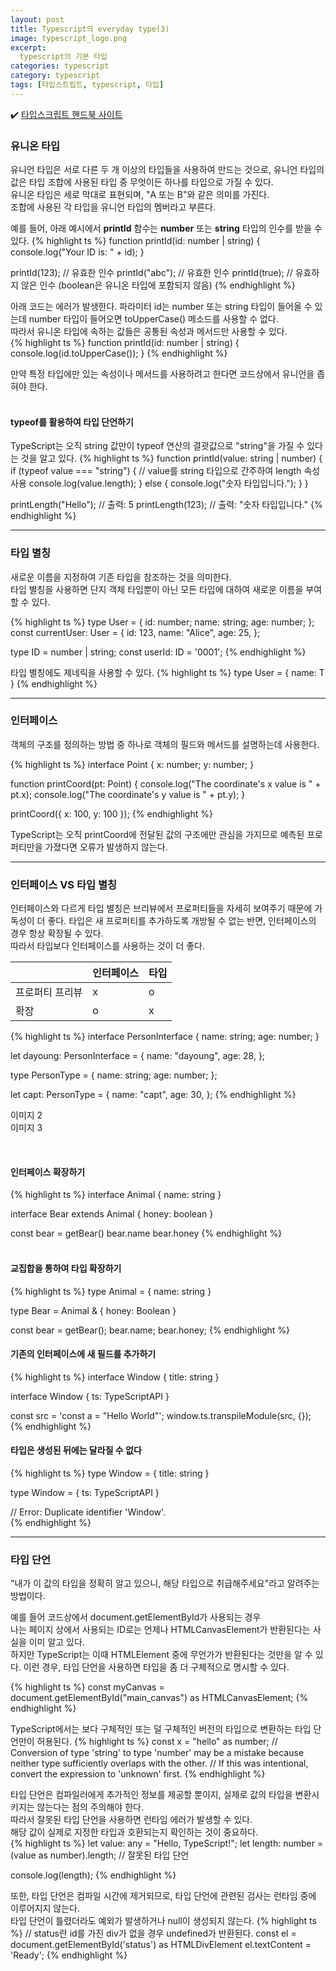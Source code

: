 ```yaml
---
layout: post
title: Typescript의 everyday type(3)
image: typescript_logo.png
excerpt: 
  typescript의 기본 타입
categories: typescript
category: typescript
tags: [타입스트립트, typescript, 타입]
---
```

✔️ [타입스크립트 핸드북 사이트](https://www.typescriptlang.org/ko/docs/handbook/2/everyday-types.html#%EC%9C%A0%EB%8B%88%EC%96%B8-%ED%83%80%EC%9E%85)

### 유니온 타입

유니언 타입은 서로 다른 두 개 이상의 타입들을 사용하여 만드는 것으로, 유니언 타입의 값은 타입 조합에 사용된 타입 중 무엇이든 하나를 타입으로 가질 수 있다.  
유니온 타입은 세로 막대로 표현되며, "A 또는 B"와 같은 의미를 가진다.  
조합에 사용된 각 타입을 유니언 타입의 멤버라고 부른다.  

예를 들어, 아래 예시에서 **printId** 함수는 **number** 또는 **string** 타입의 인수를 받을 수 있다.
{% highlight ts %}
function printId(id: number | string) {
  console.log("Your ID is: " + id);
}

printId(123);      // 유효한 인수
printId("abc");    // 유효한 인수
printId(true);     // 유효하지 않은 인수 (boolean은 유니온 타입에 포함되지 않음)
{% endhighlight %}
<br />

아래 코드는 에러가 발생한다.
파라미터 id는 number 또는 string 타입이 들어올 수 있는데 number 타입이 들어오면 toUpperCase() 메소드를 사용할 수 없다.  
따라서 유니온 타입에 속하는 값들은 공통된 속성과 메서드만 사용할 수 있다.  
{% highlight ts %}
function printId(id: number | string) {
  console.log(id.toUpperCase());
}
{% endhighlight %}

만약 특정 타입에만 있는 속성이나 메서드를 사용하려고 한다면 코드상에서 유니언을 좁혀야 한다.  
<br />

#### typeof를 활용하여 타입 단언하기
TypeScript는 오직 string 값만이 typeof 연산의 결괏값으로 "string"을 가질 수 있다는 것을 알고 있다.
{% highlight ts %}
function printId(value: string | number) {
  if (typeof value === "string") {
    // value를 string 타입으로 간주하여 length 속성 사용
    console.log(value.length);
  } else {
    console.log("숫자 타입입니다.");
  }
}

printLength("Hello");  // 출력: 5
printLength(123);      // 출력: "숫자 타입입니다."
{% endhighlight %}

---

### 타입 별칭

새로운 이름을 지정하여 기존 타입을 참조하는 것을 의미한다.  
타입 별칭을 사용하면 단지 객체 타입뿐이 아닌 모든 타입에 대하여 새로운 이름을 부여할 수 있다.  

{% highlight ts %}
type User = {
  id: number;
  name: string;
  age: number;
};
const currentUser: User = {
  id: 123,
  name: "Alice",
  age: 25,
};

type ID = number | string;
const userId: ID = '0001'; 
{% endhighlight %}
<br />

타입 별칭에도 제네릭을 사용할 수 있다.
{% highlight ts %}
type User<T> = {
	name: T
}
{% endhighlight %}

---

### 인터페이스

객체의 구조를 정의하는 방법 중 하나로 객체의 필드와 메서드를 설명하는데 사용한다.

{% highlight ts %}
interface Point {
  x: number;
  y: number;
}
 
function printCoord(pt: Point) {
  console.log("The coordinate's x value is " + pt.x);
  console.log("The coordinate's y value is " + pt.y);
}
 
printCoord({ x: 100, y: 100 });
{% endhighlight %}
<br/>

TypeScript는 오직 printCoord에 전달된 값의 구조에만 관심을 가지므로 예측된 프로퍼티만을 가졌다면 오류가 발생하지 않는다.
<br/>

---

### 인터페이스 VS 타입 별칭

인터페이스와 다르게 타입 별칭은 브리뷰에서 프로퍼티들을 자세히 보여주기 때문에 가독성이 더 좋다.
타입은 새 프로퍼티를 추가하도록 개방될 수 없는 반면, 인터페이스의 경우 항상 확장될 수 있다.  
따라서 타입보다 인터페이스를 사용하는 것이 더 좋다.

|  | 인터페이스 | 타입 |
| --- | --- | --- |
|  프로퍼티 프리뷰  |  x  |  o  |
|  확장  |  o  |  x  |

{% highlight ts %}
interface PersonInterface {
  name: string;
  age: number;
}

let dayoung: PersonInterface = {
  name: "dayoung",
  age: 28,
};

type PersonType = {
  name: string;
  age: number;
};

let capt: PersonType = {
  name: "capt",
  age: 30,
};
{% endhighlight %}

이미지 2  
이미지 3  

<br/>

#### 인터페이스 확장하기
{% highlight ts %}
interface Animal {
  name: string
}

interface Bear extends Animal {
  honey: boolean
}

const bear = getBear()
bear.name
bear.honey
{% endhighlight %}  
<br/>

#### 교집합을 통하여 타입 확장하기
{% highlight ts %}
type Animal = {
  name: string
}

type Bear = Animal & {
  honey: Boolean
}

const bear = getBear();
bear.name;
bear.honey;
{% endhighlight %}
<br/>

#### 기존의 인터페이스에 새 필드를 추가하기
{% highlight ts %}
interface Window {
  title: string
}

interface Window {
  ts: TypeScriptAPI
}

const src = 'const a = "Hello World"';
window.ts.transpileModule(src, {});    
{% endhighlight %}
<br/>

#### 타입은 생성된 뒤에는 달라질 수 없다
{% highlight ts %}
type Window = {
  title: string
}

type Window = {
  ts: TypeScriptAPI
}

 // Error: Duplicate identifier 'Window'.   
{% endhighlight %}
<br/>


---

### 타입 단언

 "내가 이 값의 타입을 정확히 알고 있으니, 해당 타입으로 취급해주세요"라고 알려주는 방법이다.  

예를 들어 코드상에서 document.getElementById가 사용되는 경우  
나는 페이지 상에서 사용되는 ID로는 언제나 HTMLCanvasElement가 반환된다는 사실을 이미 알고 있다.  
하지만 TypeScript는 이때 HTMLElement 중에 무언가가 반환된다는 것만을 알 수 있다.
이런 경우, 타입 단언을 사용하면 타입을 좀 더 구체적으로 명시할 수 있다.

{% highlight ts %}
const myCanvas = document.getElementById("main_canvas") as HTMLCanvasElement;
{% endhighlight %}
<br />

TypeScript에서는 보다 구체적인 또는 덜 구체적인 버전의 타입으로 변환하는 타입 단언만이 허용된다.
{% highlight ts %}
const x = "hello" as number;
// Conversion of type 'string' to type 'number' may be a mistake because neither type sufficiently overlaps with the other. 
// If this was intentional, convert the expression to 'unknown' first.
{% endhighlight %}
<br />

타입 단언은 컴파일러에게 추가적인 정보를 제공할 뿐이지, 실제로 값의 타입을 변환시키지는 않는다는 점의 주의해야 한다.  
따라서 잘못된 타입 단언을 사용하면 런타임 에러가 발생할 수 있다.  
해당 값이 실제로 지정한 타입과 호환되는지 확인하는 것이 중요하다.  
{% highlight ts %}
let value: any = "Hello, TypeScript!";
let length: number = (value as number).length;  // 잘못된 타입 단언

console.log(length);
{% endhighlight %}
<br />

또한, 타입 단언은 컴파일 시간에 제거되므로, 타입 단언에 관련된 검사는 런타임 중에 이루어지지 않는다.  
타입 단언이 틀렸더라도 예외가 발생하거나 null이 생성되지 않는다.
{% highlight ts %}
// status란 id를 가진 div가 없을 경우 undefined가 반환된다.
const el = document.getElementById('status') as HTMLDivElement 
el.textContent = 'Ready';
{% endhighlight %}  
